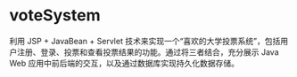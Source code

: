 # voteSystem
利用 JSP + JavaBean + Servlet 技术来实现一个“喜欢的大学投票系统”，包括用户注册、登录、投票和查看投票结果的功能。通过将三者结合，充分展示 Java Web 应用中前后端的交互，以及通过数据库实现持久化数据存储。
